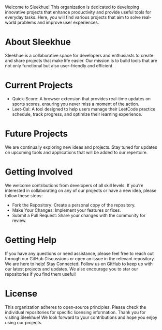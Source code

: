 Welcome to Sleekhue! This organization is dedicated to developing innovative projects that enhance productivity and provide useful tools for everyday tasks. Here, you will find various projects that aim to solve real-world problems and improve user experiences.

# About Sleekhue
Sleekhue is a collaborative space for developers and enthusiasts to create and share projects that make life easier. Our mission is to build tools that are not only functional but also user-friendly and efficient.

# Current Projects
- Quick-Score: A browser extension that provides real-time updates on sports scores, ensuring you never miss a moment of the action.
- Leet-Cal: A tool designed to help users manage their LeetCode practice schedule, track progress, and optimize their learning experience.
  
# Future Projects
We are continually exploring new ideas and projects. Stay tuned for updates on upcoming tools and applications that will be added to our repertoire.

# Getting Involved
We welcome contributions from developers of all skill levels. If you're interested in collaborating on any of our projects or have a new idea, please follow these steps:
- Fork the Repository: Create a personal copy of the repository.
- Make Your Changes: Implement your features or fixes.
- Submit a Pull Request: Share your changes with the community for review.
  
# Getting Help
If you have any questions or need assistance, please feel free to reach out through our GitHub Discussions or open an issue in the relevant repository. We are here to help!
Stay Connected. Follow us on GitHub to keep up with our latest projects and updates. We also encourage you to star our repositories if you find them useful!

# License
This organization adheres to open-source principles. Please check the individual repositories for specific licensing information. Thank you for visiting Sleekhue! We look forward to your contributions and hope you enjoy using our projects.

